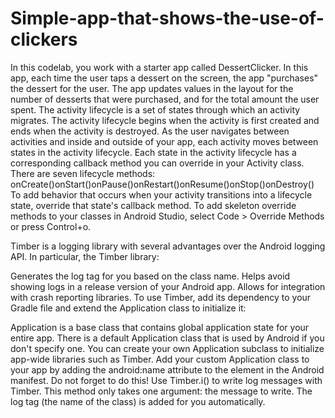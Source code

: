 # Simple-app-that-shows-the-use-of-clickers
In this codelab, you work with a starter app called DessertClicker. In this app, each time the user taps a dessert on the screen, the app "purchases" the dessert for the user. 
The app updates values in the layout for the number of desserts that were purchased, and for the total amount the user spent.
The activity lifecycle is a set of states through which an activity migrates. 
The activity lifecycle begins when the activity is first created and ends when the activity is destroyed.
As the user navigates between activities and inside and outside of your app, each activity moves between states in the activity lifecycle.
Each state in the activity lifecycle has a corresponding callback method you can override in your Activity class. 
There are seven lifecycle methods: onCreate()onStart()onPause()onRestart()onResume()onStop()onDestroy()
To add behavior that occurs when your activity transitions into a lifecycle state, override that state's callback method.
To add skeleton override methods to your classes in Android Studio, select Code > Override Methods or press Control+o.

Timber is a logging library with several advantages over the Android logging API. In particular, the Timber library:

Generates the log tag for you based on the class name.
Helps avoid showing logs in a release version of your Android app.
Allows for integration with crash reporting libraries.
To use Timber, add its dependency to your Gradle file and extend the Application class to initialize it:

Application is a base class that contains global application state for your entire app. There is a default Application class that is used by Android if you don't specify one. You can create your own Application subclass to initialize app-wide libraries such as Timber.
Add your custom Application class to your app by adding the android:name attribute to the <application> element in the Android manifest. Do not forget to do this!
Use Timber.i() to write log messages with Timber. This method only takes one argument: the message to write. The log tag (the name of the class) is added for you automatically.
